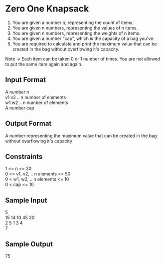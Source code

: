 # Zero One Knapsack

1. You are given a number n, representing the count of items.
2. You are given n numbers, representing the values of n items.
3. You are given n numbers, representing the weights of n items.
3. You are given a number "cap", which is the capacity of a bag you've.
4. You are required to calculate and print the maximum value that can be created in the bag without overflowing it's capacity.

Note -> Each item can be taken 0 or 1 number of times. You are not allowed to put the same item again and again.

## Input Format
A number n  
v1 v2 .. n number of elements   
w1 w2 .. n number of elements   
A number cap

## Output Format
A number representing the maximum value that can be created in the bag without overflowing it's capacity

## Constraints
1 <= n <= 20    
0 <= v1, v2, .. n elements <= 50    
0 < w1, w2, .. n elements <= 10     
0 < cap <= 10

## Sample Input
5   
15 14 10 45 30  
2 5 1 3 4   
7

## Sample Output
75